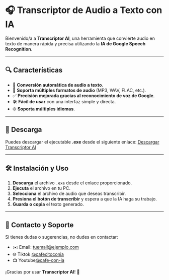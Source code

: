 # 🎧 Transcriptor de Audio a Texto con IA

Bienvenido/a a **Transcriptor AI**, una herramienta que convierte audio en texto de manera rápida y precisa utilizando la **IA de Google Speech Recognition**. 

---

## 🔍 Características
- 🔄 **Conversión automática de audio a texto**.
- 📝 **Soporta múltiples formatos de audio** (MP3, WAV, FLAC, etc.).
- ✅ **Precisión mejorada gracias al reconocimiento de voz de Google**.
- 🛠️ **Fácil de usar** con una interfaz simple y directa.
- 🌐 **Soporta múltiples idiomas**.

---

## 💾 Descarga
Puedes descargar el ejecutable **.exe** desde el siguiente enlace:
[Descargar Transcriptor AI](https://drive.google.com/file/d/1hDDu3I8qPLRCnQQldBUEKD0Ezhumg4VC/view?usp=sharing)

---

## 🛠️ Instalación y Uso
1. **Descarga** el archivo `.exe` desde el enlace proporcionado.
2. **Ejecuta** el archivo en tu PC.
3. **Selecciona** el archivo de audio que deseas transcribir.
4. **Presiona el botón de transcribir** y espera a que la IA haga su trabajo.
5. **Guarda o copia** el texto generado.

---

## 💬 Contacto y Soporte
Si tienes dudas o sugerencias, no dudes en contactar:
- ✉️ Email: [tuemail@ejemplo.com](mailto:cafeconia.contacto@gmail.com)
- 🌐 Tiktok [@cafecitoconia](https://www.tiktok.com/@cafecitoconia)
- 📺 Youtube[@cafe-con-ia](https://www.youtube.com/@cafe-con-ia)

¡Gracias por usar **Transcriptor AI**! 🌟
